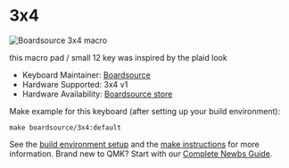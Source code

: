 # 3x4

![Boardsource 3x4 macro](https://i.imgur.com/EiPF1hhl.jpg)

this macro pad / small 12 key was inspired by the plaid look

* Keyboard Maintainer: [Boardsource](https://github.com/daysgobye)
* Hardware Supported: 3x4 v1
* Hardware Availability: [Boardsource store](https://boardsource.xyz/store/5ecc2008eee64242946c98c1)

Make example for this keyboard (after setting up your build environment):

    make boardsource/3x4:default

See the [build environment setup](https://docs.qmk.fm/#/getting_started_build_tools) and the [make instructions](https://docs.qmk.fm/#/getting_started_make_guide) for more information. Brand new to QMK? Start with our [Complete Newbs Guide](https://docs.qmk.fm/#/newbs).
